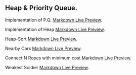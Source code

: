 ## Heap & Priority Queue.

Implementation of P.Q. [Markdown Live Preview](https://markdownlivepreview.com/).

Implementation of Heap [Markdown Live Preview](https://markdownlivepreview.com/).

Heap-Sort [Markdown Live  Preview](https://markdownlivepreview.com/).

Nearby Cars [Markdown Live  Preview](https://markdownlivepreview.com/).

Connect N Ropes with minimum cost [Markdown Live  Preview](https://markdownlivepreview.com/).

Weakest Soldier [Markdown Live  Preview](https://markdownlivepreview.com/).